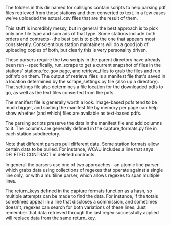 The folders in this dir named for callsigns contain scripts to help parsing pdf files retrieved from those stations and then converted to text. In a few cases we've uploaded the actual .csv files that are the result of them.

This stuff is incredibly messy, but in general the best approach is to pick only one file type and sum ads of that type. Some stations include both orders and contracts--the best bet is to pick the one that appears most consistently. Conscientious station maintainers will do a good job of uploading copies of both, but clearly this is very personality driven. 

These parsers require the two scripts in the parent directory have already been run--specifically, run_scrape to get a current snapshot of files in the stations' stations.fcc.gov page, and retrieve_files to grab the files and run pdfinfo on them. The output of retrieve_files is a manifest file that's saved in a location determined by the scrape_settings.py file (also up a directory). That settings file also determines a file location for the downloaded pdfs to go, as well as the text files converted from the pdfs. 

The manifest file is generally worth a look. Image-based pdfs tend to be much bigger, and sorting the manifest file by memory per page can help show whether (and which) files are available as text-based pdfs. 

The parsing scripts preserve the data in the manifest file and add columns to it. The columns are generally defined in the capture_formats.py file in each station subdirectory. 

Note that different parsers pull different data. Some station formats allow certain data to be pulled. For instance, WCAU includes a line that says DELETED CONTRACT in deleted contracts. 

In general the parsers use one of two approaches--an atomic line parser--which grabs data using collections of regexes that operate against a single line only, or with a multiline parser, which allows regexes to span multiple lines. 

The return_keys defined in the capture formats function as a hash, so multiple attempts can be made to find the data. For instance, if the totals sometimes appear in a line that discloses a commission, and sometimes doesn't, regexes can search for both variations of these lines. Just remember that data retrieved through the last regex successfully applied will replace data from the same return_key.